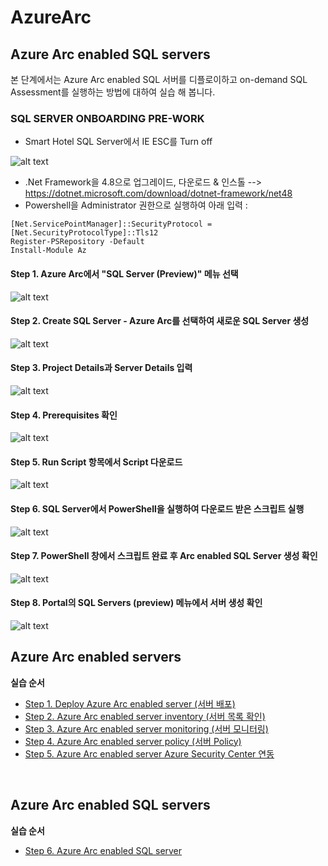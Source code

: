 # AzureArc

## Azure Arc enabled SQL servers

본 단계에서는 Azure Arc enabled SQL 서버를 디플로이하고 on-demand SQL Assessment를 실행하는 방법에 대하여 실습 해 봅니다.

### SQL SERVER ONBOARDING PRE-WORK
- Smart Hotel SQL Server에서 IE ESC를 Turn off

![alt text][id0]

[id0]: /images/Step5-00.jpg "Azure Arc enabled SQL Server"

- .Net Framework을 4.8으로 업그레이드, 다운로드 & 인스톨 --> https://dotnet.microsoft.com/download/dotnet-framework/net48 
- Powershell을 Administrator 권한으로 실행하여 아래 입력 :

```
[Net.ServicePointManager]::SecurityProtocol = [Net.SecurityProtocolType]::Tls12
Register-PSRepository -Default
Install-Module Az
```

#### Step 1. Azure Arc에서 "SQL Server (Preview)" 메뉴 선택

![alt text][id1]

[id1]: /images/Step5-01.jpg "Azure Arc enabled SQL Server"

#### Step 2. Create SQL Server - Azure Arc를 선택하여 새로운 SQL Server 생성

![alt text][id2]

[id2]: /images/Step5-02.jpg "Azure Arc"

#### Step 3. Project Details과 Server Details 입력

![alt text][id3]

[id3]: /images/Step5-03.JPG "Azure Arc"

#### Step 4. Prerequisites 확인

![alt text][id4]

[id4]: /images/Step5-04.jpg "Azure Arc"

#### Step 5. Run Script 항목에서 Script 다운로드

![alt text][id5]

[id5]: /images/Step5-05.jpg "Azure Arc"

#### Step 6. SQL Server에서 PowerShell을 실행하여 다운로드 받은 스크립트 실행

![alt text][id6]

[id6]: /images/Step5-06.jpg "Azure Arc"

#### Step 7. PowerShell 창에서 스크립트 완료 후 Arc enabled SQL Server 생성 확인

![alt text][id7]

[id7]: /images/Step5-07.jpg "Azure Arc"

#### Step 8. Portal의 SQL Servers (preview) 메뉴에서 서버 생성 확인 

![alt text][id8]

[id8]: /images/Step5-08.jpg "Azure Arc"

<!-- TOC -->
## Azure Arc enabled servers

**실습 순서**

- [Step 1. Deploy Azure Arc enabled server (서버 배포)](https://github.com/jeongaelee/AzureArc/blob/main/deploy-arc-enabled-server.md)
- [Step 2. Azure Arc enabled server inventory (서버 목록 확인)](https://github.com/jeongaelee/AzureArc/blob/main/inventory-arc-enabled-server.md)
- [Step 3. Azure Arc enabled server monitoring (서버 모니터링)](https://github.com/jeongaelee/AzureArc/blob/main/monitor-arc-enabled-server.md)
- [Step 4. Azure Arc enabled server policy (서버 Policy)](https://github.com/jeongaelee/AzureArc/blob/main/policy-arc-enabled-server.md)
- [Step 5. Azure Arc enabled server Azure Security Center 연동](https://github.com/jeongaelee/AzureArc/blob/main/security-arc-enabled-server.md)

<br>

## Azure Arc enabled SQL servers

**실습 순서**

- [Step 6. Azure Arc enabled SQL server](https://github.com/jeongaelee/AzureArc/blob/main/arc-enabled-sql-server.md)

<!-- /TOC -->
